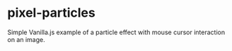 # pixel-particles

Simple Vanilla.js example of a particle effect with mouse cursor interaction on an image.
